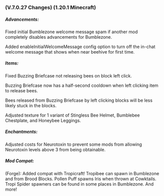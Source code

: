 ### **(V.7.0.27 Changes) (1.20.1 Minecraft)**

##### Advancements:
Fixed initial Bumblezone welcome message spam if another mod completely disables advancements for Bumblezone.

Added enableInitialWelcomeMessage config option to turn off the in-chat welcome message that shows when near beehive for first time.

##### Items:
Fixed Buzzing Briefcase not releasing bees on block left click.

Buzzing Briefcase now has a half-second cooldown when left clicking item to release bees.

Bees released from Buzzing Briefcase by left clicking blocks will be less likely stuck in the blocks.

Adjusted texture for 1 variant of Stingless Bee Helmet, Bumblebee Chestplate, and Honeybee Leggings.

##### Enchantments:
Adjusted costs for Neurotoxin to prevent some mods from allowing Neurotoxin levels above 3 from being obtainable.

##### Mod Compat:
(Forge): Added compat with Tropicraft! 
  Tropibee can spawn in Bumblezone and from Brood Blocks. 
  Pollen Puff spawns Iris when thrown at Cowktails.
  Tropi Spider spawners can be found in some places in Bumblezone.
  And more!